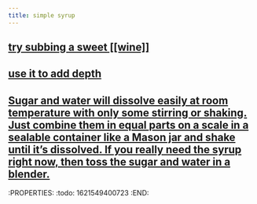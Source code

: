 ```yaml
---
title: simple syrup
---
```


## [try subbing a sweet [[wine]]](https://punchdrink.com/articles/hack-your-drink-sweet-wine-cocktails-housemade-syrup-recipes/)
## [use it to add depth](https://punchdrink.com/articles/put-simple-syrup-in-your-martini-cocktail-recipe-seriously/)
## [Sugar and water will dissolve easily at room temperature with only some stirring or shaking. Just combine them in equal parts on a scale in a sealable container like a Mason jar and shake until it’s dissolved. If you really need the syrup right now, then toss the sugar and water in a blender.](https://punchdrink.com/articles/how-to-make-your-simple-syrup-off-the-stove)
:PROPERTIES:
:todo: 1621549400723
:END:
##
